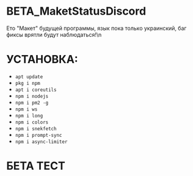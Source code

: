 # BETA_MaketStatusDiscord
Ето "Макет" будущей программы, язык пока только украинский, баг фиксы врятли будут наблюдаться!\n

# УСТАНОВКА:

- `apt update`
- `pkg i npm`
- `apt i coreutils`
- `npm i nodejs`
- `npm i pm2 -g`
- `npm i ws`
- `npm i long`
- `npm i colors`
- `npm i snekfetch`
- `npm i prompt-sync`
- `npm i async-limiter`

# БЕТА ТЕСТ
